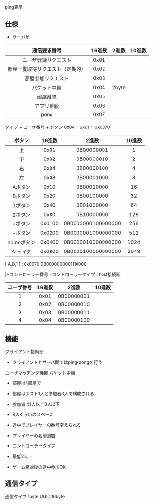 ping表示

## 仕様

- サーバが

| 通信要求番号 | 16進数 | 2進数 | 10進数 |
| :---: | :---: | :---: | :---: |
| ユーザ登録リクエスト | 0x01 |
| 部屋一覧取得リクエスト（定期的） | 0x02 |
| 部屋参加リクエスト | 0x03 |
| パケット中継 | 0x04 | 2byte
| 部屋離脱 | 0x05 | 
| アプリ離脱 | 0x06
| pong | 0x07 |

タイプ + ユーザ番号 + ボタン
0x04 + 0x01 + 0x0070


| ボタン | 16進数 | 2進数 | 10進数 |
| :---: | :---: | :---: | :---: |
| 上 |  0x01 | 0B00000001 | 1 |
| 下 | 0x02 | 0B00000010 | 2 |
| 右 | 0x04 | 0B00000100 | 4 |
| 左 | 0x08 | 0B00001000 | 8 |
|Aボタン | 0x10 | 0B00010000 | 16 |
|Bボタン | 0x20 | 0B00100000 | 32 |
|1ボタン | 0x40 | 0B01000000  | 64 |
|2ボタン | 0x80 | 0B10000000 | 128 |
|+ボタン | 0x0100 | 0B0000000100000000 | 256 |
|-ボタン | 0x0200 | 0B0000001000000000 | 512 |
|homeボタン | 0x0400 | 0B0000010000000000 | 1024 |
|シェイク | 0x0800 | 0B0000100000000000 | 2048 |

[ A,B,1 ] : 0x0070 0B0000000001110000

|+コントローラー番号 +コントローラータイプ | host接続断

| ユーザ番号 | 16進数 | 2進数 | 10進数 |
| :---: | :---: | :---: | :---: |
|  1 | 0x01 | 0B00000001 |
| 2 | 0x02 | 0B00000010 |
| 3 | 0x03  | 0B00000011 |
| 4 | 0x04 | 0B00000100 |

## 機能

クライアント接続断

- クライアントとサーバ間ではping-pongを行う

ユーザマッチング機能
パケット中継

- 部屋は4部屋で
- 部屋はホスト1人と参加者3人で構成される
- 参加者は1人以上3人以下

- 8人ぐらいのスペース
- 途中でプレイヤーの番号変えられる
- プレイヤーの名前追加
- コントローラータイプ
- 最低2人
- ゲーム開始後の途中参加OK

## 通信タイプ

通信タイプ 1byte
UUID 16byte

